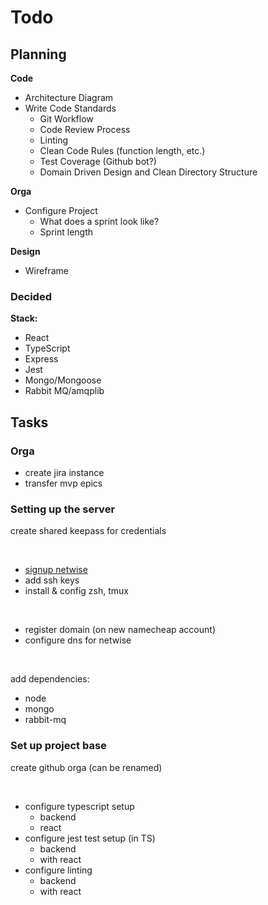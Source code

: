 # Todo

## Planning

**Code**
- Architecture Diagram
- Write Code Standards
  - Git Workflow
  - Code Review Process
  - Linting
  - Clean Code Rules (function length, etc.)
  - Test Coverage (Github bot?)
  - Domain Driven Design and Clean Directory Structure

**Orga**
- Configure Project
  - What does a sprint look like?
  - Sprint length

**Design**
- Wireframe

### Decided

**Stack:**
- React
- TypeScript
- Express
- Jest
- Mongo/Mongoose
- Rabbit MQ/amqplib

## Tasks

### Orga

- create jira instance
- transfer mvp epics

### Setting up the server

create shared keepass for credentials

<br>

- [signup netwise](https://www.netwise.co.uk/students/)
- add ssh keys
- install & config zsh, tmux

<br>

- register domain (on new namecheap account)
- configure dns for netwise

<br>

add dependencies:
- node
- mongo
- rabbit-mq

### Set up project base

create github orga (can be renamed)

<br>

- configure typescript setup
  - backend
  - react
- configure jest test setup (in TS)
  - backend
  - with react
- configure linting
  - backend
  - with react
